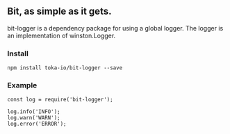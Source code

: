 ## Bit, as simple as it gets.

bit-logger is a dependency package for using a global logger. The logger is an implementation of winston.Logger.

### Install
```
npm install toka-io/bit-logger --save
```

### Example
```
const log = require('bit-logger');

log.info('INFO');
log.warn('WARN');
log.error('ERROR');
```

